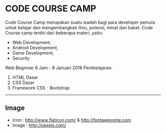 # CODE COURSE CAMP
Code Course Camp merupakan suatu wadah bagi para developer pemula untuk belajar dan mengembangkan ilmu, potensi, minat dan bakat. Code Course camp terdiri dari beberapa materi, yaitu:
- Web Development, 
- Android Development,
- Game Development, 
- Security

Web Beginner 6 Jam - 8 Januari 2018
Pembelajaran:
1. HTML Dasar
2. CSS Dasar
3. Framework CSS - Bootstrap

--------------------------------------------------------------------------------

## Image
* Icon : http://www.flaticon.com/ & http://fontawesome.com
* Image : http://pexels.com/
